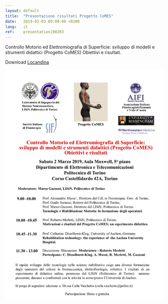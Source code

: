 ```yaml
---
layout: default
title:  "Presentazione risultati Progetto CoMES"
date:   2019-02-03 09:00:00 +0100
lang:   it
ref:    presentation190203
---
```


Controllo Motorio ed Elettromiografia di Superficie: sviluppo di modelli e strumenti didattici (Progetto CoMES) Obiettivi e risultati.

Download [Locandina](/assets/pdfs/190203-comes-presentation.pdf)

<img src="/assets/img/posts/190203-comes-presentation.jpg" />

